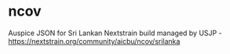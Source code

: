 # ncov
Auspice JSON for Sri Lankan Nextstrain build managed by USJP - https://nextstrain.org/community/aicbu/ncov/srilanka
